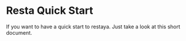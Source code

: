 # Resta Quick Start

If you want to have a quick start to restaya.
Just take a look at this short document.